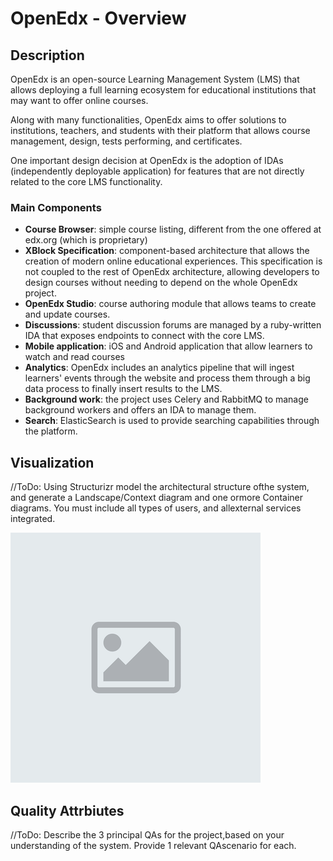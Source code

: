 # OpenEdx - Overview

## Description

OpenEdx is an open-source Learning Management System (LMS) that allows deploying a full learning ecosystem for educational institutions that may want to offer online courses.

Along with many functionalities, OpenEdx aims to offer solutions to institutions, teachers, and students with their platform that allows course management, design, tests performing, and certificates.

One important design decision at OpenEdx is the adoption of IDAs (independently deployable application) for features that are not directly related to the core LMS functionality.

### Main Components
- **Course Browser**: simple course listing, different from the one offered at edx.org (which is proprietary)
- **XBlock Specification**: component-based architecture that allows the creation of modern online educational experiences. This specification is not coupled to the rest of OpenEdx architecture, allowing developers to design courses without needing to depend on the whole OpenEdx project.
- **OpenEdx Studio**: course authoring module that allows teams to create and update courses.
- **Discussions**: student discussion forums are managed by a ruby-written IDA that exposes endpoints to connect with the core LMS.
- **Mobile application**: iOS and Android application that allow learners to watch and read courses
- **Analytics**: OpenEdx includes an analytics pipeline that will ingest learners' events through the website and process them through a big data process to finally insert results to the LMS.
- **Background work**: the project uses Celery and RabbitMQ to manage background workers and offers an IDA to manage them.
- **Search**: ElasticSearch is used to provide searching capabilities through the platform.


## Visualization

//ToDo: Using Structurizr model the architectural structure ofthe system, and generate a Landscape/Context diagram and one ormore Container diagrams.  You must include all types of users, and allexternal services integrated.

![alt text](assets/default.png "Image Example")

## Quality Attrbiutes

//ToDo: Describe the 3 principal QAs for the project,based on your understanding of the system.  Provide 1 relevant QAscenario for each.
